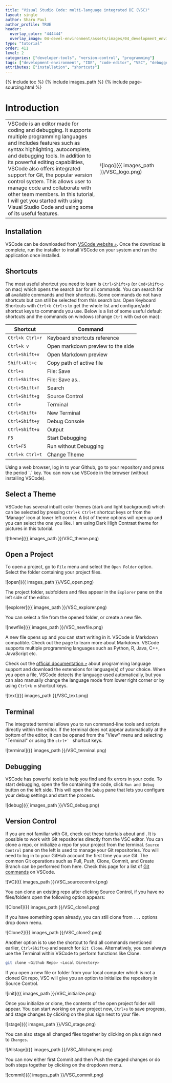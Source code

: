 ```yaml
---
title: "Visual Studio Code: multi-language integrated DE (VSC)"
layout: single
author: Sharu Paul
author_profile: TRUE
header:
  overlay_color: "444444"
  overlay_image: 04-devel-environment/assets/images/04_development_envir_banner.png
type: "tutorial"
order: 411
level: 2
categories: ["developer-tools", "version-control", "programming"]
tags: ["development-environment", "IDE", "code-editor", "VSC", "debugger", "terminal", "R", "python", "markdown"]
attributes: ["installation", "shortcuts"]
---
```


{% include toc %}
{% include images_path %}
{% include page-sourcing.html %}


# Introduction

<table>
  <tr>
    <td class="pl-0 font-1r no-border">VSCode is an editor made for coding and debugging. It supports multiple programming languages and includes features such as syntax highlighting, autocomplete, and debugging tools. In addition to its powerful editing capabilities, VSCode also offers integrated support for Git, the popular version control system. This allows user to manage code and collaborate with other team members. In this tutorial, I will get you started with using Visual Studio Code and using some of its useful features.</td>
    <td class="no-border" width=200><p markdown="1">![logo]({{ images_path }}/VSC_logo.png)</p></td>
  </tr>
</table>


## Installation
VSCode can be downloaded from <a href="https://code.visualstudio.com/download" target="_blank">VSCode website ⤴</a>. Once the download is complete, run the installer to install VSCode on your system and run the application once installed. <br>


## Shortcuts
The most useful shortcut you need to learn is `Ctrl+Shift+p` (or `Cmd+Shift+p` on mac) which opens the search bar for all commands. You can search for all available commands and their shortcuts. Some commands do not have shortcuts but can still be selected from this search bar. Open Keyboard Shortcuts with `Ctrl+k Ctrl+s` to get the whole list and configure/add shortcut keys to commands you use. Below is a list of some useful default shortcuts and the commands on windows (change `Ctrl` with `Cmd` on mac):

| Shortcut      |            Command                |
|---------------|-----------------------------------|
|`Ctrl+k Ctrl+r`| Keyboard shortcuts reference      |
|`Ctrl+k v`     | Open markdown preview to the side |
|`Ctrl+Shift+v` | Open Markdown preview             |
|`Shift+Alt+c`  | Copy path of active file          |
|`Ctrl+s`       | File: Save                        |
|`Ctrl+Shift+s` | File: Save as..                   |
|`Ctrl+Shift+f` | Search                            |
|`Ctrl+Shift+g` | Source Control                    |
|`Ctrl+`        | Terminal                          |
|`Ctrl+Shift+`  | New Terminal                      |
|`Ctrl+Shift+y` | Debug Console                     |
|`Ctrl+Shift+u` | Output                            |
|`F5`           | Start Debugging                   |
|`Ctrl+F5`      | Run without Debugging             |
|`Ctrl+k Ctrl+t`| Change Theme                      |

<div class="protip" markdown="1">
Using a web browser, log in to your Github, go to your repository and press the period `.` key. You can now use VSCode in the browser (without installing VSCode).
</div>

## Select a Theme
VSCode has several inbuilt color themes (dark and light background) which can be selected by pressing `Ctrl+k Ctrl+t` shortcut keys or from the 'Manage' icon at lower left corner. A list of theme options will open up and you can select the one you like. I am using Dark High Contrast theme for pictures in this tutorial. <br>

![theme]({{ images_path }}/VSC_theme.png)

## Open a Project
To open a project, go to `File` menu and select the `Open Folder` option. Select the folder containing your project files.

![open]({{ images_path }}/VSC_open.png)

The project folder, subfolders and files appear in the `Explorer` pane on the left side of the editor.

![explorer]({{ images_path }}/VSC_explorer.png)

You can select a file from the opened folder, or create a new file.

![newfile]({{ images_path }}/VSC_newfile.png)

A new file opens up and you can start writing in it. VSCode is Markdown compatible. Check out the <a class="t-links" href="933.5"></a> page to learn more about Markdown. VSCode supports multiple programming languages such as Python, R, Java, C++, JavaScript etc.


Check out the <a href="https://code.visualstudio.com/docs/languages/overview" target="_blank">official documentation ⤴</a> about programming language support and download the extensions for language(s) of your choice. When you open a file, VSCode detects the language used automatically, but you can also manually change the language mode from lower right corner or by using `Ctrl+k m` shortcut keys.

![text]({{ images_path }}/VSC_text.png)


## Terminal
The integrated terminal allows you to run command-line tools and scripts directly within the editor. If the terminal does not appear automatically at the bottom of the editor, it can be opened from the "View" menu and selecting "Terminal" or using the  ``ctrl+` `` shortcut keys.

![terminal]({{ images_path }}/VSC_terminal.png)


## Debugging
VSCode has powerful tools to help you find and fix errors in your code. To start debugging, open the file containing the code, click `Run and Debug` button on the left side. This will open the `Debug` pane that lets you configure your debug settings and start the process.

![debug]({{ images_path }}/VSC_debug.png)


## Version Control
If you are not familiar with Git, check out these tutorials about <a class="t-links" href="932.2"></a> and <a class="t-links" href="932.4"></a>. It is possible to work with Git repositories directly from the VSC editor. You can clone a repo, or initialize a repo for your project from the terminal. `Source Control` pane on the left is used to manage your Git repositories. You will need to log in to your GitHub account the first time you use Git. The common Git operations such as Pull, Push, Clone, Commit, and Create Branch can be performed from here. Check this page for a list of <a class="t-links" href="932.21" section="#vs-code-git-commands">Git commands</a> on VSCode.

![VC]({{ images_path }}/VSC_sourcecontrol.png)

You can clone an existing repo after clicking Source Control, if you have no files/folders open the following option appears:

![Clone1]({{ images_path }}/VSC_clone1.png)

If you have something open already, you can still clone from `...` options drop down menu.

![Clone2]({{ images_path }}/VSC_clone2.png)

Another option is to use the shortcut to find all commands mentioned earlier, `Ctrl+Shift+p` and search for `Git Clone`. Alternatively, you can always use the Terminal within VSCode to perform functions like Clone.

```bash
git clone <Github Repo> <Local Directory>
```

If you open a new file or folder from your local computer which is not a cloned Git repo, VSC will give you an option to initialize the repository in Source Control.

![init]({{ images_path }}/VSC_initialize.png)

Once you initialize or clone, the contents of the open project folder will appear. You can start working on your project now, `Ctrl+s` to save progress, and stage changes by clicking on the plus sign next to your file.

![stage]({{ images_path }}/VSC_stage.png)

You can also stage all changed files together by clicking on plus sign next to `Changes`.

![Allstage]({{ images_path }}/VSC_Allchanges.png)

You can now either first Commit and then Push the staged changes or do both steps together by clicking on the dropdown menu.

![commit]({{ images_path }}/VSC_commit.png)
